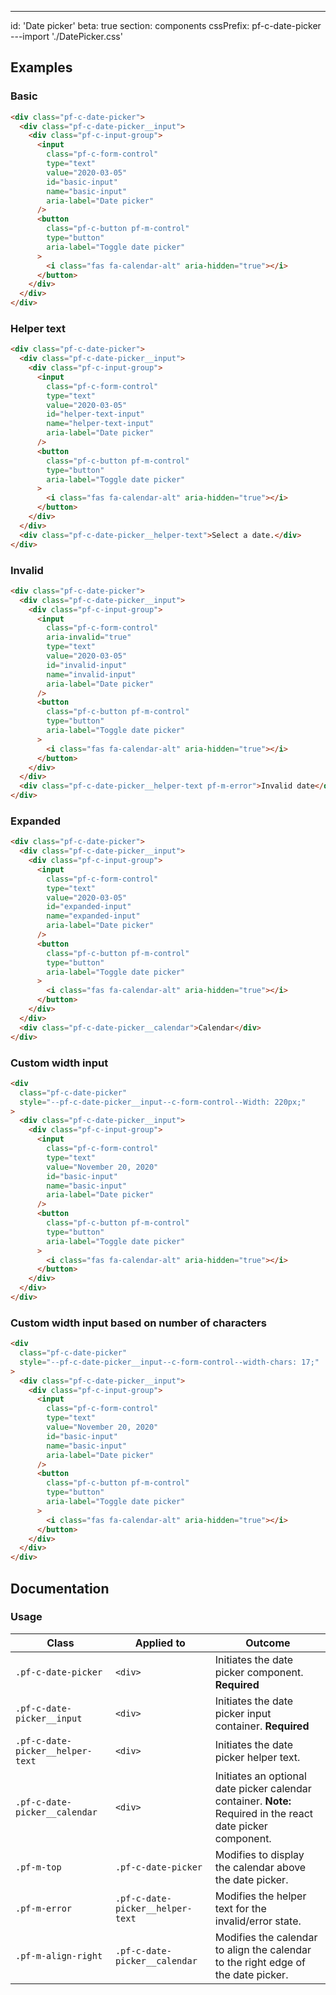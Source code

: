 ---
id: 'Date picker'
beta: true
section: components
cssPrefix: pf-c-date-picker
---import './DatePicker.css'

## Examples

### Basic

```html
<div class="pf-c-date-picker">
  <div class="pf-c-date-picker__input">
    <div class="pf-c-input-group">
      <input
        class="pf-c-form-control"
        type="text"
        value="2020-03-05"
        id="basic-input"
        name="basic-input"
        aria-label="Date picker"
      />
      <button
        class="pf-c-button pf-m-control"
        type="button"
        aria-label="Toggle date picker"
      >
        <i class="fas fa-calendar-alt" aria-hidden="true"></i>
      </button>
    </div>
  </div>
</div>

```

### Helper text

```html
<div class="pf-c-date-picker">
  <div class="pf-c-date-picker__input">
    <div class="pf-c-input-group">
      <input
        class="pf-c-form-control"
        type="text"
        value="2020-03-05"
        id="helper-text-input"
        name="helper-text-input"
        aria-label="Date picker"
      />
      <button
        class="pf-c-button pf-m-control"
        type="button"
        aria-label="Toggle date picker"
      >
        <i class="fas fa-calendar-alt" aria-hidden="true"></i>
      </button>
    </div>
  </div>
  <div class="pf-c-date-picker__helper-text">Select a date.</div>
</div>

```

### Invalid

```html
<div class="pf-c-date-picker">
  <div class="pf-c-date-picker__input">
    <div class="pf-c-input-group">
      <input
        class="pf-c-form-control"
        aria-invalid="true"
        type="text"
        value="2020-03-05"
        id="invalid-input"
        name="invalid-input"
        aria-label="Date picker"
      />
      <button
        class="pf-c-button pf-m-control"
        type="button"
        aria-label="Toggle date picker"
      >
        <i class="fas fa-calendar-alt" aria-hidden="true"></i>
      </button>
    </div>
  </div>
  <div class="pf-c-date-picker__helper-text pf-m-error">Invalid date</div>
</div>

```

### Expanded

```html
<div class="pf-c-date-picker">
  <div class="pf-c-date-picker__input">
    <div class="pf-c-input-group">
      <input
        class="pf-c-form-control"
        type="text"
        value="2020-03-05"
        id="expanded-input"
        name="expanded-input"
        aria-label="Date picker"
      />
      <button
        class="pf-c-button pf-m-control"
        type="button"
        aria-label="Toggle date picker"
      >
        <i class="fas fa-calendar-alt" aria-hidden="true"></i>
      </button>
    </div>
  </div>
  <div class="pf-c-date-picker__calendar">Calendar</div>
</div>

```

### Custom width input

```html
<div
  class="pf-c-date-picker"
  style="--pf-c-date-picker__input--c-form-control--Width: 220px;"
>
  <div class="pf-c-date-picker__input">
    <div class="pf-c-input-group">
      <input
        class="pf-c-form-control"
        type="text"
        value="November 20, 2020"
        id="basic-input"
        name="basic-input"
        aria-label="Date picker"
      />
      <button
        class="pf-c-button pf-m-control"
        type="button"
        aria-label="Toggle date picker"
      >
        <i class="fas fa-calendar-alt" aria-hidden="true"></i>
      </button>
    </div>
  </div>
</div>

```

### Custom width input based on number of characters

```html
<div
  class="pf-c-date-picker"
  style="--pf-c-date-picker__input--c-form-control--width-chars: 17;"
>
  <div class="pf-c-date-picker__input">
    <div class="pf-c-input-group">
      <input
        class="pf-c-form-control"
        type="text"
        value="November 20, 2020"
        id="basic-input"
        name="basic-input"
        aria-label="Date picker"
      />
      <button
        class="pf-c-button pf-m-control"
        type="button"
        aria-label="Toggle date picker"
      >
        <i class="fas fa-calendar-alt" aria-hidden="true"></i>
      </button>
    </div>
  </div>
</div>

```

## Documentation

### Usage

| Class                            | Applied to                       | Outcome                                                                                                      |
| -------------------------------- | -------------------------------- | ------------------------------------------------------------------------------------------------------------ |
| `.pf-c-date-picker`              | `<div>`                          | Initiates the date picker component. **Required**                                                            |
| `.pf-c-date-picker__input`       | `<div>`                          | Initiates the date picker input container. **Required**                                                      |
| `.pf-c-date-picker__helper-text` | `<div>`                          | Initiates the date picker helper text.                                                                       |
| `.pf-c-date-picker__calendar`    | `<div>`                          | Initiates an optional date picker calendar container. **Note:** Required in the react date picker component. |
| `.pf-m-top`                      | `.pf-c-date-picker`              | Modifies to display the calendar above the date picker.                                                      |
| `.pf-m-error`                    | `.pf-c-date-picker__helper-text` | Modifies the helper text for the invalid/error state.                                                        |
| `.pf-m-align-right`              | `.pf-c-date-picker__calendar`    | Modifies the calendar to align the calendar to the right edge of the date picker.                            |
